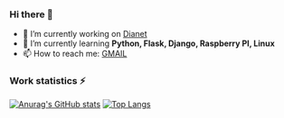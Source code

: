 ### Hi there 👋
- 🔭 I’m currently working on [Dianet](https://dianet.pl/)
- 🌱 I’m currently learning **Python, Flask, Django, Raspberry PI, Linux**
- 📫 How to reach me: [GMAIL](mailto:kamil.cecherz@gmail.com)

### Work statistics ⚡
[![Anurag's GitHub stats](https://github-readme-stats.vercel.app/api?username=pangeon&show_icons=true)](https://github.com/anuraghazra/github-readme-stats)
[![Top Langs](https://github-readme-stats.vercel.app/api/top-langs/?username=pangeon)](https://github.com/anuraghazra/github-readme-stats)



<!--
**pangeon/pangeon** is a ✨ _special_ ✨ repository because its `README.md` (this file) appears on your GitHub profile.

Here are some ideas to get you started:

- 🔭 I’m currently working on ...
- 🌱 I’m currently learning ...
- 👯 I’m looking to collaborate on ...
- 🤔 I’m looking for help with ...
- 💬 Ask me about ...
- 📫 How to reach me: ...
- 😄 Pronouns: ...
- ⚡ Fun fact: ...
-->
